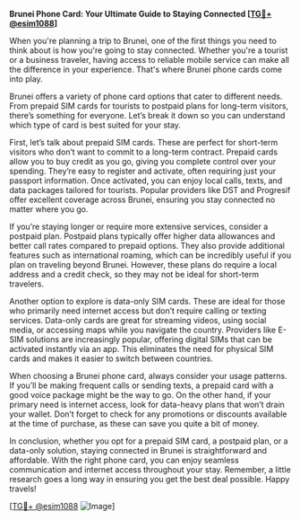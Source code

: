 **Brunei Phone Card: Your Ultimate Guide to Staying Connected [[TG💪+ @esim1088](https://t.me/s/esim1088)]**

When you're planning a trip to Brunei, one of the first things you need to think about is how you're going to stay connected. Whether you're a tourist or a business traveler, having access to reliable mobile service can make all the difference in your experience. That's where Brunei phone cards come into play.

Brunei offers a variety of phone card options that cater to different needs. From prepaid SIM cards for tourists to postpaid plans for long-term visitors, there’s something for everyone. Let’s break it down so you can understand which type of card is best suited for your stay.

First, let’s talk about prepaid SIM cards. These are perfect for short-term visitors who don’t want to commit to a long-term contract. Prepaid cards allow you to buy credit as you go, giving you complete control over your spending. They’re easy to register and activate, often requiring just your passport information. Once activated, you can enjoy local calls, texts, and data packages tailored for tourists. Popular providers like DST and Progresif offer excellent coverage across Brunei, ensuring you stay connected no matter where you go.

If you’re staying longer or require more extensive services, consider a postpaid plan. Postpaid plans typically offer higher data allowances and better call rates compared to prepaid options. They also provide additional features such as international roaming, which can be incredibly useful if you plan on traveling beyond Brunei. However, these plans do require a local address and a credit check, so they may not be ideal for short-term travelers.

Another option to explore is data-only SIM cards. These are ideal for those who primarily need internet access but don’t require calling or texting services. Data-only cards are great for streaming videos, using social media, or accessing maps while you navigate the country. Providers like E-SIM solutions are increasingly popular, offering digital SIMs that can be activated instantly via an app. This eliminates the need for physical SIM cards and makes it easier to switch between countries.

When choosing a Brunei phone card, always consider your usage patterns. If you’ll be making frequent calls or sending texts, a prepaid card with a good voice package might be the way to go. On the other hand, if your primary need is internet access, look for data-heavy plans that won’t drain your wallet. Don’t forget to check for any promotions or discounts available at the time of purchase, as these can save you quite a bit of money.

In conclusion, whether you opt for a prepaid SIM card, a postpaid plan, or a data-only solution, staying connected in Brunei is straightforward and affordable. With the right phone card, you can enjoy seamless communication and internet access throughout your stay. Remember, a little research goes a long way in ensuring you get the best deal possible. Happy travels!

[[TG💪+ @esim1088](https://t.me/s/esim1088) ![Image](https://i.postimg.cc/Y0z9fWf4/image.png)]